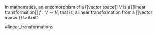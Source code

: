 in mathematics, an endomorphism of a [[vector space]] $V$ is a [[linear transformation]] $f:V\rightarrow V$, that is, a linear transformation from a [[vector space ]] to itself

#linear_transformations 